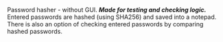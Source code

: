 Password hasher - without GUI.
***Made for testing and checking logic.***
Entered passwords are hashed (using SHA256) and saved into a notepad.
There is also an option of checking entered passwords by comparing hashed passwords.
